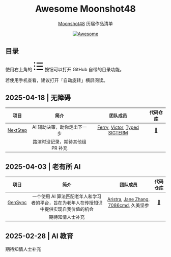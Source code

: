 <h1 align="center">Awesome Moonshot48</h1>

<p align="center">
  <a href="https://www.msadream.cn" target="_blank">Moonshot48</a>
  历届作品清单
</p>

<p align="center">
  <a href="https://awesome.re" target="_blank">
    <img src="https://awesome.re/badge.svg" alt="Awesome">
  </a>
</p>

## 目录

使用右上角的 <kbd><img src="./assets/toc.svg"></kbd> 按钮可以打开 GitHub 自带的目录功能。

若使用手机查看，建议打开「自动旋转」横屏阅读。

## 2025-04-18 | 无障碍

| 项目 | 简介 | 团队成员 | 代码仓库 |
| :---: | :---: | :---: | :---: |
| [NextStep](https://next-step.by-ts.top) | AI 辅助决策，助你走出下一步 | [Ferry](https://github.com/Ferryplay), [Victor](https://github.com/vchunstoppable), [Typed SIGTERM](https://github.com/typed-sigterm) | [🔗](https://github.com/next-step-project) |
| | 路演时没记录，期待其他组 PR 补充 | | |

## 2025-04-03 | 老有所 AI

| 项目 | 简介 | 团队成员 | 代码仓库 |
| :---: | :---: | :---: | :---: |
| [GenSync](https://gensync.7086cmd.me/) | 一个使用 AI 算法匹配老年人和学习者的平台，旨在为老年人在传授知识中提供实现自我价值的机会 | [Aristra](https://github.com/AristraHatsuyu), [Jane Zhang](https://github.com/jo1-yo), [7086cmd](https://github.com/7086cmd), 久美坚参 | [🔗](https://github.com/ms48-gensync)
| | 期待知情人士补充 | | |

## 2025-02-28 | AI 教育

期待知情人士补充
